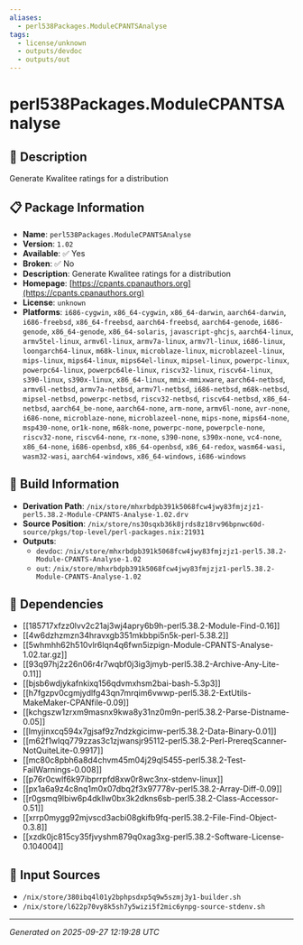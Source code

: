 ```yaml
---
aliases:
  - perl538Packages.ModuleCPANTSAnalyse
tags:
  - license/unknown
  - outputs/devdoc
  - outputs/out
---
```


# perl538Packages.ModuleCPANTSAnalyse

## 📝 Description

Generate Kwalitee ratings for a distribution

## 📋 Package Information

- **Name**: `perl538Packages.ModuleCPANTSAnalyse`
- **Version**: `1.02`
- **Available**: ✅ Yes
- **Broken**: ✅ No
- **Description**: Generate Kwalitee ratings for a distribution
- **Homepage**: [https://cpants.cpanauthors.org](https://cpants.cpanauthors.org)
- **License**: `unknown`
- **Platforms**: `i686-cygwin`, `x86_64-cygwin`, `x86_64-darwin`, `aarch64-darwin`, `i686-freebsd`, `x86_64-freebsd`, `aarch64-freebsd`, `aarch64-genode`, `i686-genode`, `x86_64-genode`, `x86_64-solaris`, `javascript-ghcjs`, `aarch64-linux`, `armv5tel-linux`, `armv6l-linux`, `armv7a-linux`, `armv7l-linux`, `i686-linux`, `loongarch64-linux`, `m68k-linux`, `microblaze-linux`, `microblazeel-linux`, `mips-linux`, `mips64-linux`, `mips64el-linux`, `mipsel-linux`, `powerpc-linux`, `powerpc64-linux`, `powerpc64le-linux`, `riscv32-linux`, `riscv64-linux`, `s390-linux`, `s390x-linux`, `x86_64-linux`, `mmix-mmixware`, `aarch64-netbsd`, `armv6l-netbsd`, `armv7a-netbsd`, `armv7l-netbsd`, `i686-netbsd`, `m68k-netbsd`, `mipsel-netbsd`, `powerpc-netbsd`, `riscv32-netbsd`, `riscv64-netbsd`, `x86_64-netbsd`, `aarch64_be-none`, `aarch64-none`, `arm-none`, `armv6l-none`, `avr-none`, `i686-none`, `microblaze-none`, `microblazeel-none`, `mips-none`, `mips64-none`, `msp430-none`, `or1k-none`, `m68k-none`, `powerpc-none`, `powerpcle-none`, `riscv32-none`, `riscv64-none`, `rx-none`, `s390-none`, `s390x-none`, `vc4-none`, `x86_64-none`, `i686-openbsd`, `x86_64-openbsd`, `x86_64-redox`, `wasm64-wasi`, `wasm32-wasi`, `aarch64-windows`, `x86_64-windows`, `i686-windows`

## 🔧 Build Information

- **Derivation Path**: `/nix/store/mhxrbdpb391k5068fcw4jwy83fmjzjz1-perl5.38.2-Module-CPANTS-Analyse-1.02.drv`
- **Source Position**: `/nix/store/ns30sqxb36k8jrds8z18rv96bpnwc60d-source/pkgs/top-level/perl-packages.nix:21931`
- **Outputs**:
  - `devdoc`:  `/nix/store/mhxrbdpb391k5068fcw4jwy83fmjzjz1-perl5.38.2-Module-CPANTS-Analyse-1.02`
  - `out`:  `/nix/store/mhxrbdpb391k5068fcw4jwy83fmjzjz1-perl5.38.2-Module-CPANTS-Analyse-1.02`

## 🔗 Dependencies

- [[185717xfzz0lvv2c21aj3wj4apry6b9h-perl5.38.2-Module-Find-0.16]]
- [[4w6dzhzmzn34hravxgb351mkbbpi5n5k-perl-5.38.2]]
- [[5whmhh62h510vlr6lqn4q6fwn5izpign-Module-CPANTS-Analyse-1.02.tar.gz]]
- [[93q97hj2z26n06r4r7wqbf0j3ig3jmyb-perl5.38.2-Archive-Any-Lite-0.11]]
- [[bjsb6wdjykafnkixq156qdvmxhsm2bai-bash-5.3p3]]
- [[h7fgzpv0cgmjydlfg43qn7mrqim6vwwp-perl5.38.2-ExtUtils-MakeMaker-CPANfile-0.09]]
- [[kchgszw1zrxm9masnx9kwa8y31nz0m9n-perl5.38.2-Parse-Distname-0.05]]
- [[lmyjinxcq594x7gjsaf9z7ndzkgicimw-perl5.38.2-Data-Binary-0.01]]
- [[m62f1wlqq779zzas3c1zjwansjr95112-perl5.38.2-Perl-PrereqScanner-NotQuiteLite-0.9917]]
- [[mc80c8pbh6a8d4chvm45m04j29ql5455-perl5.38.2-Test-FailWarnings-0.008]]
- [[p76r0cwlf6k97ibprrpfd8xw0r8wc3nx-stdenv-linux]]
- [[px1a6a9z4c8nq1m0x07dbq2f3x97778v-perl5.38.2-Array-Diff-0.09]]
- [[r0gsmq9lbiw6p4dkllw0bx3k2dkns6sb-perl5.38.2-Class-Accessor-0.51]]
- [[xrrp0mygg92mjvscd3acbi08gkifb9fq-perl5.38.2-File-Find-Object-0.3.8]]
- [[xzdk0jc815cy35fjvyshm879q0xag3xg-perl5.38.2-Software-License-0.104004]]

## 📁 Input Sources

- `/nix/store/380ibq4l01y2bphpsdxp5q9w5szmj3y1-builder.sh`
- `/nix/store/l622p70vy8k5sh7y5wizi5f2mic6ynpg-source-stdenv.sh`

---
*Generated on 2025-09-27 12:19:28 UTC*
